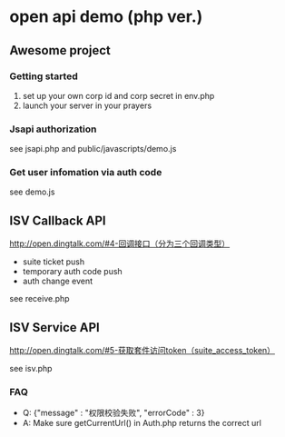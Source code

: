 # open api demo (php ver.)

## Awesome project

### Getting started
1. set up your own corp id and corp secret in env.php
2. launch your server in your prayers

### Jsapi authorization
see jsapi.php and public/javascripts/demo.js

### Get user infomation via auth code
see demo.js

## ISV Callback API
<http://open.dingtalk.com/#4-回调接口（分为三个回调类型）>
* suite ticket push
* temporary auth code push
* auth change event

see receive.php

## ISV Service API
<http://open.dingtalk.com/#5-获取套件访问token（suite_access_token）>

see isv.php

### FAQ
* Q: {"message" : "权限校验失败", "errorCode" : 3}
* A: Make sure getCurrentUrl() in Auth.php returns the correct url

